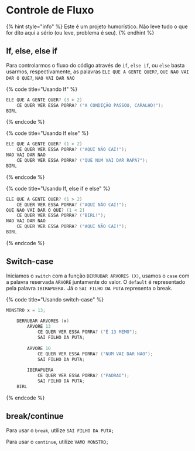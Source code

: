# Controle de Fluxo

{% hint style="info" %}
Este é um projeto humorístico. Não leve tudo o que for dito aqui a sério (ou leve, problema é seu).
{% endhint %}

## If, else, else if

Para controlarmos o fluxo do código através de `if`, `else if`, ou `else` basta usarmos, respectivamente, as palavras `ELE QUE A GENTE QUER?`, `QUE NAO VAI DAR O QUE?`, `NAO VAI DAR NAO`

{% code title="Usando If" %}
```c
ELE QUE A GENTE QUER? (3 > 2)
    CE QUER VER ESSA PORRA? ("A CONDIÇÃO PASSOU, CARALHO!");
BIRL
```
{% endcode %}

{% code title="Usando If else" %}
```c
ELE QUE A GENTE QUER? (1 > 2)
    CE QUER VER ESSA PORRA? ("AQUI NÃO CAI!");
NAO VAI DAR NAO
    CE QUER VER ESSA PORRA? ("QUE NUM VAI DAR RAPÁ?");
BIRL
```
{% endcode %}

{% code title="Usando If, else if e else" %}
```c
ELE QUE A GENTE QUER? (1 > 2)
    CE QUER VER ESSA PORRA? ("AQUI NÃO CAI!");
QUE NAO VAI DAR O QUE? (1 < 2)
    CE QUER VER ESSA PORRA? ("BIRL!");
NAO VAI DAR NAO
    CE QUER VER ESSA PORRA? ("AQUI NÃO CAI!");
BIRL
```
{% endcode %}

## Switch-case

Iniciamos o `switch` com a função `DERRUBAR ARVORES (X)`, usamos o `case` com a palavra reservada `ARVORE` juntamente do valor. O `default` é representado pela palavra `IBIRAPUERA.` Já o `SAI FILHO DA PUTA` representa o break.

{% code title="Usando switch-case" %}
```c
MONSTRO x = 13;
    
    DERRUBAR ARVORES (x)
        ARVORE 13
            CE QUER VER ESSA PORRA? ("É 13 MEMO");
            SAI FILHO DA PUTA;
        
        ARVORE 10
            CE QUER VER ESSA PORRA? ("NUM VAI DAR NAO");
            SAI FILHO DA PUTA;
        
        IBERAPUERA
            CE QUER VER ESSA PORRA? ("PADRAO");
            SAI FILHO DA PUTA;
    BIRL
```
{% endcode %}

## break/continue

Para usar o `break`, utilize `SAI FILHO DA PUTA;`

Para usar o `continue`, utilize `VAMO MONSTRO;`

